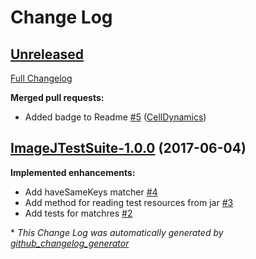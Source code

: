 # Change Log

## [Unreleased](https://github.com/baniuk/ImageJTestSuite/tree/HEAD)

[Full Changelog](https://github.com/baniuk/ImageJTestSuite/compare/ImageJTestSuite-1.0.0...HEAD)

**Merged pull requests:**

- Added badge to Readme [\#5](https://github.com/baniuk/ImageJTestSuite/pull/5) ([CellDynamics](https://github.com/CellDynamics))

## [ImageJTestSuite-1.0.0](https://github.com/baniuk/ImageJTestSuite/tree/ImageJTestSuite-1.0.0) (2017-06-04)
**Implemented enhancements:**

- Add haveSameKeys matcher [\#4](https://github.com/baniuk/ImageJTestSuite/issues/4)
- Add method for reading test resources from jar [\#3](https://github.com/baniuk/ImageJTestSuite/issues/3)
- Add tests for matchres [\#2](https://github.com/baniuk/ImageJTestSuite/issues/2)



\* *This Change Log was automatically generated by [github_changelog_generator](https://github.com/skywinder/Github-Changelog-Generator)*